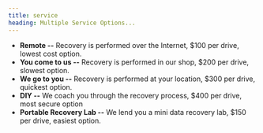 ```yaml
---
title: service
heading: Multiple Service Options...
---
```


- **Remote --** Recovery is performed over the Internet, $100 per drive, lowest cost option.
- **You come to us --** Recovery is performed in our shop, $200 per drive, slowest option.
- **We go to you --** Recovery is performed at your location, $300 per drive, quickest option.
- **DIY --** We coach you through the recovery process, $400 per drive, most secure option
- **Portable Recovery Lab --** We lend you a mini data recovery lab, $150 per drive, easiest option.